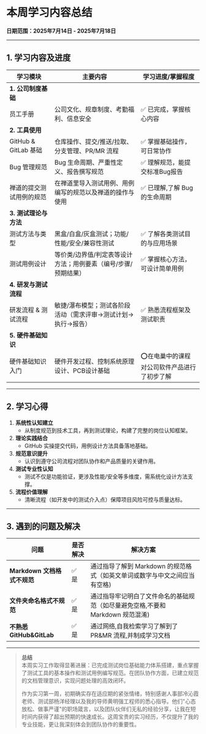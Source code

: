 # 本周学习内容总结  
**日期范围：2025年7月14日 - 2025年7月18日**  

---

## 1. 学习内容及进度  

| 学习模块                 | 主要内容                                                     | 学习进度/掌握程度                           |
| ------------------------ | ------------------------------------------------------------ | ------------------------------------------- |
| **1. 公司制度基础**      |                                                              |                                             |
| 员工手册                 | 公司文化、规章制度、考勤福利、信息安全                       | ✅ 已完成，掌握核心内容                      |
| **2. 工具使用**          |                                                              |                                             |
| GitHub & GitLab 基础     | 仓库操作、提交/推送/拉取、分支管理、PR/MR 流程               | ✅ 掌握基础操作，可日常协作                  |
| Bug 管理规范             | Bug 生命周期、严重性定义、报告撰写规范                       | ✅ 理解规范，能提交标准Bug报告               |
| 禅道的提交测试用例的规范 | 在禅道里导入测试用例、用例编写的规范以及禅道的操作与使用     | ✅ 已理解,了解 Bug 的生命周期                |
| **3. 测试理论与方法**    |                                                              |                                             |
| 测试方法与类型           | 黑盒/白盒/灰盒测试；功能/性能/安全/兼容性测试                | ✅ 了解各类测试目的与应用场景                |
| 测试用例设计             | 等价类/边界值/判定表等设计方法；用例要素（编号/步骤/预期结果） | ✅ 掌握核心方法，可设计简单用例              |
| **4. 研发与测试流程**    |                                                              |                                             |
| 研发流程 & 测试流程      | 敏捷/瀑布模型；测试各阶段活动（需求评审→测试计划→执行→报告） | ✅ 熟悉流程框架及测试职责                    |
| **5. 硬件基础知识**      |                                                              |                                             |
| 硬件基础知识入门         | 硬件开发过程、控制系统原理设计、PCB设计基础                  | ⭕在电巢中的课程对公司软件产品进行了初步了解 |

---

## 2. 学习心得  
1. **系统性认知建立**  
   - 从制度规范到技术工具，再到测试理论，构建了完整的岗位认知框架。  
2. **理论实践结合**  
   - GitHub 实操提交代码，用例设计方法具备落地基础。  
3. **规范意识提升**  
   - 认识到遵守公司流程对团队协作和产品质量的关键作用。  
4. **测试专业性认知**  
   - 测试不仅是功能验证，更涉及性能/安全等多维度，需系统化设计方法支撑。  
5. **流程价值理解**  
   - 清晰流程（如开发中的测试介入点）保障项目风险可控与质量达标。  

---

## 3. 遇到的问题及解决  
| 问题                        | 是否解决 | 解决方案                                                     |
| --------------------------- | -------- | ------------------------------------------------------------ |
| **Markdown 文档格式不规范** | ✅ 是     | 通过指导了解到 Markdown 的规范格式（如英文单词或数字与中文之间应当有空格) |
| **文件夹命名格式不规范**    | ✅ 是     | 通过指导牢记明白了文件命名的基础规范（如尽量避免空格,不要和 Markdown 规范混淆) |
| **不熟悉 GitHub&GitLab**    | ✅ 是     | 通过网络,自我检索学习了解到了 PR&MR 流程,并制成学习文档      |



---

> **总结**  
>本周实习工作取得显著进展：已完成测试岗位基础能力体系搭建，重点掌握了测试工具的基本操作和测试用例编写规范。在团队协作方面，已建立规范的文档管理意识，实现问题处理的高效闭环。
>
> 作为实习第一周，初期确实存在适应期的紧张情绪，特别感谢人事部冷沁霞老师、测试部杨洋经理以及我的导师黄明强工程师的悉心指导。他们"心态放松、做事严谨"的职场箴言，以及团队伙伴们无私的经验分享，让我在短时间内获得了超出预期的快速成长。这周宝贵的实习经历，不仅提升了我的专业技能，更让我深刻体会到团队协作的重要性。
